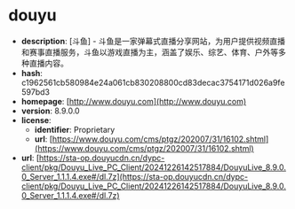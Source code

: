 # douyu

- **description**: [斗鱼] - 斗鱼是一家弹幕式直播分享网站，为用户提供视频直播和赛事直播服务，斗鱼以游戏直播为主，涵盖了娱乐、综艺、体育、户外等多种直播内容。
- **hash**: c1962561cb580984e24a061cb830208800cd83decac3754171d026a9fe597bd3
- **homepage**: [http://www.douyu.com](http://www.douyu.com)
- **version**: 8.9.0.0
- **license**:
  - **identifier**: Proprietary
  - **url**: [https://www.douyu.com/cms/ptgz/202007/31/16102.shtml](https://www.douyu.com/cms/ptgz/202007/31/16102.shtml)
- **url**: [https://sta-op.douyucdn.cn/dypc-client/pkg/Douyu_Live_PC_Client/20241226142517884/DouyuLive_8.9.0.0_Server_1.1.1.4.exe#/dl.7z](https://sta-op.douyucdn.cn/dypc-client/pkg/Douyu_Live_PC_Client/20241226142517884/DouyuLive_8.9.0.0_Server_1.1.1.4.exe#/dl.7z)

